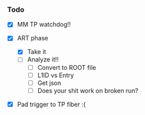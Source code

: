 ### Todo

- [x] MM TP watchdog!!
- [x] ART phase
  - [x] Take it
  - [ ] Analyze it!!
    - [ ] Convert to ROOT file
    - [ ] L1ID vs Entry
    - [ ] Get json
    - [ ] Does your shit work on broken run?
- [x] Pad trigger to TP fiber :(

